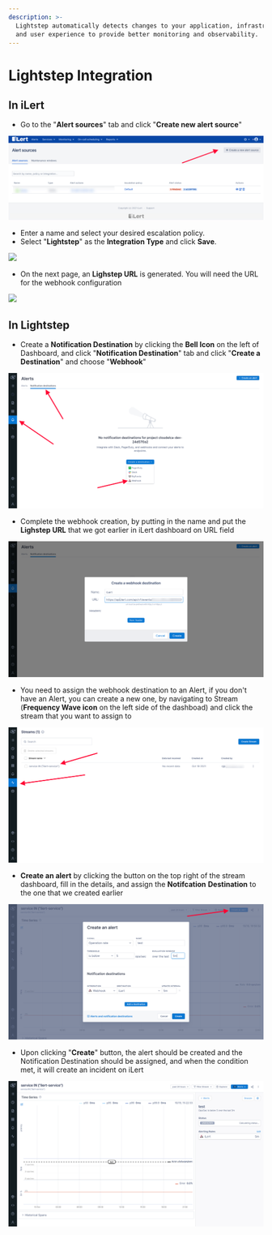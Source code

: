 ```yaml
---
description: >-
  Lightstep automatically detects changes to your application, infrastructure,
  and user experience to provide better monitoring and observability.
---
```


# Lightstep Integration

## In iLert

* Go to the "**Alert sources**" tab and click "**Create new alert source**"

![](<../.gitbook/assets/ilert-create-alert (3).png>)

* Enter a name and select your desired escalation policy.  &#x20;
* Select "**Lightstep**" as the **Integration Type** and click **Save**.

![](../.gitbook/assets/lightstep\_alertsources.png)

* On the next page, an **Lighstep URL** is generated. You will need the URL for the webhook configuration

![](../.gitbook/assets/lightstep\_alerturl.png)

## In Lightstep

* Create a **Notification Destination** by clicking the **Bell Icon** on the left of Dashboard, and click "**Notification Destination**" tab and click "**Create a Destination**" and choose "**Webhook**"&#x20;

![](../.gitbook/assets/lightstep-alert.png)

* Complete the webhook creation, by putting in the name and put the **Lighstep URL** that we got earlier in iLert dashboard on URL field

![](../.gitbook/assets/lightstep-webhook.png)

* You need to assign the webhook destination to an Alert, if you don't have an Alert, you can create a new one, by navigating to Stream (**Frequency Wave icon** on the left side of the dashboad) and click the stream that you want to assign to

![](../.gitbook/assets/lightstep-stream.png)

* **Create an alert** by clicking the button on the top right of the stream dashboard, fill in the details, and assign the **Notifcation** **Destination** to the one that we created earlier

![](../.gitbook/assets/lightstep-createalert.png)

* Upon clicking "**Create**" button, the alert should be created and the Notification Destination should be assigned, and when the condition met, it will create an incident on iLert

![](../.gitbook/assets/lightstep-alertdone.png)
